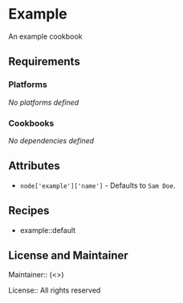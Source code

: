 # Example

An example cookbook

## Requirements

### Platforms

_No platforms defined_

### Cookbooks

_No dependencies defined_

## Attributes

- `node['example']['name']` - Defaults to `Sam Doe`.

## Recipes

- example::default

## License and Maintainer

Maintainer:: (<>)

License:: All rights reserved
